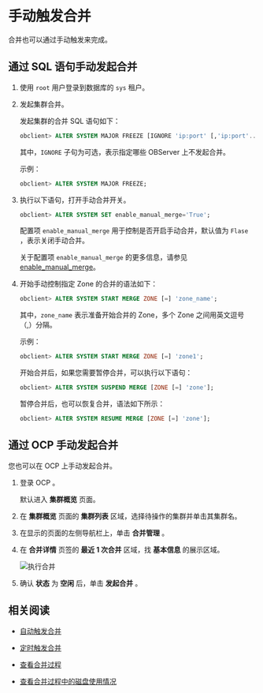 # 手动触发合并

合并也可以通过手动触发来完成。

## 通过 SQL 语句手动发起合并

1. 使用 `root` 用户登录到数据库的 `sys` 租户。

2. 发起集群合并。

   发起集群的合并 SQL 语句如下：

   ```sql
   obclient> ALTER SYSTEM MAJOR FREEZE [IGNORE 'ip:port' [,'ip:port'...]];
   ```

   其中，`IGNORE` 子句为可选，表示指定哪些 OBServer 上不发起合并。

   示例：

   ```sql
   obclient> ALTER SYSTEM MAJOR FREEZE;
   ```

3. 执行以下语句，打开手动合并开关。

   ```sql
   obclient> ALTER SYSTEM SET enable_manual_merge='True';
   ```

   配置项 `enable_manual_merge` 用于控制是否开启手动合并，默认值为 `Flase` ，表示关闭手动合并。

   关于配置项 `enable_manual_merge` 的更多信息，请参见 [enable_manual_merge](../../../12.reference-guide/3.system-configuration-items/62.enable_manual_merge.md)。

4. 开始手动控制指定 Zone 的合并的语法如下：

   ```sql
   obclient> ALTER SYSTEM START MERGE ZONE [=] 'zone_name';
   ```

   其中，`zone_name` 表示准备开始合并的 Zone，多个 Zone 之间用英文逗号（,）分隔。

   示例：

   ```sql
   obclient> ALTER SYSTEM START MERGE ZONE [=] 'zone1';
   ```

   开始合并后，如果您需要暂停合并，可以执行以下语句：

   ```sql
   obclient> ALTER SYSTEM SUSPEND MERGE [ZONE [=] 'zone'];
   ```

   暂停合并后，也可以恢复合并，语法如下所示：

   ```sql
   obclient> ALTER SYSTEM RESUME MERGE [ZONE [=] 'zone'];
   ```

## 通过 OCP 手动发起合并

您也可以在 OCP 上手动发起合并。

1. 登录 OCP 。

   默认进入 **集群概览** 页面。

2. 在 **集群概览** 页面的 **集群列表** 区域，选择待操作的集群并单击其集群名。

3. 在显示的页面的左侧导航栏上，单击 **合并管理** 。

4. 在 **合并详情** 页签的 **最近 1 次合并** 区域，找 **基本信息** 的展示区域。

   ![执行合并](https://help-static-aliyun-doc.aliyuncs.com/assets/img/zh-CN/8048190061/p168815.png)

5. 确认 **状态** 为 **空闲** 后，单击 **发起合并** 。

## 相关阅读

* [自动触发合并](2.automatically-trigger-a-major-compaction.md)

* [定时触发合并](3.trigger-a-major-compaction-on-a-schedule.md)

* [查看合并过程](5.view-major-compaction-information/1.view-the-major-compaction-process.md)

* [查看合并过程中的磁盘使用情况](5.view-major-compaction-information/2.view-disk-usage-in-the-process-of-major-compaction.md)
